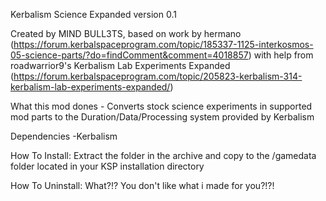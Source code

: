 Kerbalism Science Expanded version 0.1

Created by MIND BULL3TS, based on work by hermano (https://forum.kerbalspaceprogram.com/topic/185337-1125-interkosmos-05-science-parts/?do=findComment&comment=4018857) with help from roadwarrior9's Kerbalism Lab Experiments Expanded (https://forum.kerbalspaceprogram.com/topic/205823-kerbalism-314-kerbalism-lab-experiments-expanded/)

What this mod dones - Converts stock science experiments in supported mod parts to the Duration/Data/Processing system provided by Kerbalism 

Dependencies
-Kerbalism

How To Install:
Extract the folder in the archive and copy to the /gamedata folder located in your KSP installation directory

How To Uninstall:
What?!? You don't like what i made for you?!?!
